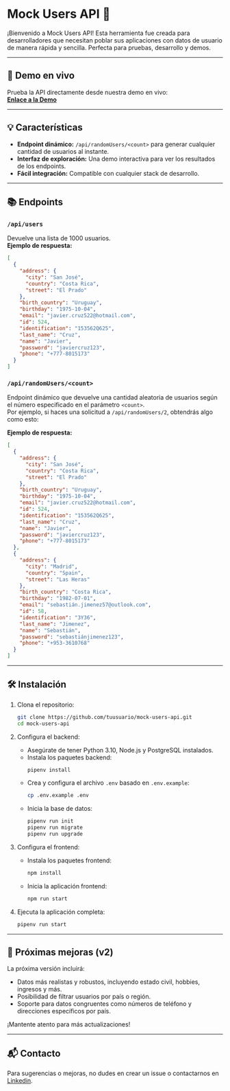 
# Mock Users API 🌟

¡Bienvenido a Mock Users API! Esta herramienta fue creada para desarrolladores que necesitan poblar sus aplicaciones con datos de usuario de manera rápida y sencilla. Perfecta para pruebas, desarrollo y demos.

---

## 🚀 Demo en vivo

Prueba la API directamente desde nuestra demo en vivo:  
[**Enlace a la Demo**](https://mockusers-d417.onrender.com/demo)

---

## 💡 Características

- **Endpoint dinámico:** `/api/randomUsers/<count>` para generar cualquier cantidad de usuarios al instante.
- **Interfaz de exploración:** Una demo interactiva para ver los resultados de los endpoints.
- **Fácil integración:** Compatible con cualquier stack de desarrollo.

---

## 📚 Endpoints

### **`/api/users`**
Devuelve una lista de 1000 usuarios.  
**Ejemplo de respuesta:**
```json
[
  {
    "address": {
      "city": "San José",
      "country": "Costa Rica",
      "street": "El Prado"
    },
    "birth_country": "Uruguay",
    "birthday": "1975-10-04",
    "email": "javier.cruz522@hotmail.com",
    "id": 524,
    "identification": "153562Q625",
    "last_name": "Cruz",
    "name": "Javier",
    "password": "javiercruz123",
    "phone": "+777-8015173"
  }
]
```

### **`/api/randomUsers/<count>`**
Endpoint dinámico que devuelve una cantidad aleatoria de usuarios según el número especificado en el parámetro `<count>`.  
Por ejemplo, si haces una solicitud a `/api/randomUsers/2`, obtendrás algo como esto:

**Ejemplo de respuesta:**
```json
[
  {
    "address": {
      "city": "San José",
      "country": "Costa Rica",
      "street": "El Prado"
    },
    "birth_country": "Uruguay",
    "birthday": "1975-10-04",
    "email": "javier.cruz522@hotmail.com",
    "id": 524,
    "identification": "153562Q625",
    "last_name": "Cruz",
    "name": "Javier",
    "password": "javiercruz123",
    "phone": "+777-8015173"
  },
  {
    "address": {
      "city": "Madrid",
      "country": "Spain",
      "street": "Las Heras"
    },
    "birth_country": "Costa Rica",
    "birthday": "1982-07-01",
    "email": "sebastián.jimenez57@outlook.com",
    "id": 58,
    "identification": "3Y36",
    "last_name": "Jimenez",
    "name": "Sebastián",
    "password": "sebastiánjimenez123",
    "phone": "+953-3610768"
  }
]
```

---

## 🛠 Instalación

1. Clona el repositorio:  
   ```bash
   git clone https://github.com/tuusuario/mock-users-api.git
   cd mock-users-api
   ```

2. Configura el backend:
   - Asegúrate de tener Python 3.10, Node.js y PostgreSQL instalados.
   - Instala los paquetes backend:
     ```bash
     pipenv install
     ```
   - Crea y configura el archivo `.env` basado en `.env.example`:
     ```bash
     cp .env.example .env
     ```
   - Inicia la base de datos:
     ```bash
     pipenv run init
     pipenv run migrate
     pipenv run upgrade
     ```

3. Configura el frontend:
   - Instala los paquetes frontend:
     ```bash
     npm install
     ```
   - Inicia la aplicación frontend:
     ```bash
     npm run start
     ```

4. Ejecuta la aplicación completa:
   ```bash
   pipenv run start
   ```

---

## 🌟 Próximas mejoras (v2)

La próxima versión incluirá:
- Datos más realistas y robustos, incluyendo estado civil, hobbies, ingresos y más.
- Posibilidad de filtrar usuarios por país o región.
- Soporte para datos congruentes como números de teléfono y direcciones específicos por país.

¡Mantente atento para más actualizaciones!

---

## 📬 Contacto

Para sugerencias o mejoras, no dudes en crear un issue o contactarnos en [Linkedin](https://www.linkedin.com/in/aleruggeril/).

